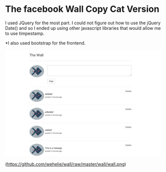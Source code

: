 # The facebook Wall Copy Cat Version

I used JQuery for the most part. I could not figure out how to use the jQuery Date() and so I ended up using other javascript libraries that would allow me to use timpestamp. 

*I also used bootstrap for the frontend. 


![figure](https://github.com/wehelie/wall/raw/master/wall/wall.png)

(https://github.com/wehelie/wall/raw/master/wall/wall.png)
